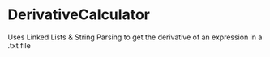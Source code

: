 # DerivativeCalculator
Uses Linked Lists &amp; String Parsing to get the derivative of an expression in a .txt file
